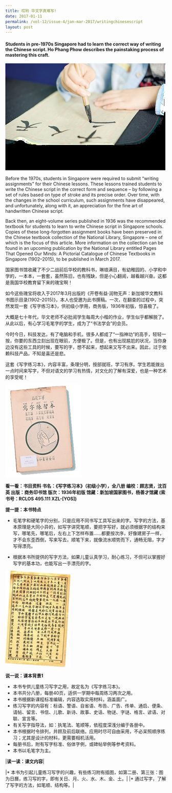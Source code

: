 ```yaml
---
title: 哎哟 华文字真难写!
date: 2017-01-11
permalink: /vol-12/issue-4/jan-mar-2017/writingchinesescript
layout: post
---
```

#### Students in pre-1970s Singapore had to learn the correct way of writing the Chinese script. **Ho Phang Phow** describes the painstaking process of mastering this craft.

![Alt text for image on Isomer site](/images/Vol-12-issue-4/writing-chinese-script/01-writing_chinese_script.jpg)

Before the 1970s, students in Singapore were required to submit “writing assignments” for their Chinese lessons. These lessons trained students to write the Chinese script in the correct form and sequence – by following a set of rules based on type of stroke and its precise order. Over time, with the changes in the school curriculum, such assignments have disappeared, and unfortunately, along with it, an appreciation for the fine art of handwritten Chinese script.

Back then, an eight-volume series published in 1936 was the recommended textbook for students to learn to write Chinese script in Singapore schools. Copies of these long-forgotten assignment books have been preserved in the Chinese textbook collection of the National Library, Singapore – one of which is the focus of this article. More information on the collection can be found in an upcoming publication by the National Library entitled Pages That Opened Our Minds: A Pictorial Catalogue of Chinese Textbooks in Singapore (1902–2015), to be published in March 2017.

国家图书馆收藏了不少二战前后华校的教科书，琳琅满目，有幼稚园的、小学和中学的，一本本，一套套，虽然陈旧，也有残缺，但是小心翻阅，越看越兴奋。这都是我国华校教育留下来的瑰宝啊！

如今这些瑰宝将收入于2017年3月出版的《开卷有益·润物无声：新加坡华文教科书图示目录(1902–2015)》，本人也受邀为此书撰稿。一次，在翻查的过程中，突然发现一套《写字练习本》，供初级小学用，商务版，1936年初版，惊喜极了。

大概是七十年代，华文老师不必批阅学生每周大小楷的作业，学生似乎都解脱了。从此以后，有心学习毛笔字的学生，成为了“书法学会”的会员。

今时今日，科技发达，有了电脑和手机，很多人都成了“一指神功”的高手，轻轻一按，你要的东西立刻出现在眼前，方便极了。但是，也有出现尴尬的状况，当你身边没有这些工具的时候，要写的字，想不起来，想起来又写不出来。因此，过于依赖科技产品，不知是喜还是悲。

这套《写字练习本》，内容丰富，条理分明，按部就班，学习有序。学生若能拨出一点时间来写字，不但对语文的学习有热情，对文化的了解有深爱，也是一种艺术的享受呢！

![Alt text for image on Isomer site](/images/Vol-12-issue-4/writing-chinese-script/02-writing_chinese_script.png)

**看一看：书目资料
书名：《写字练习本》（初级小学），全八册
编校：顾志贤，沈百英
出版：商务印书馆
版次：1936年初版
馆藏：新加坡国家图书，杨善才馆藏 (索书号：RCLOS 495.111 XZL-[YOS])**

**提一提：本书特点**

* 毛笔字和硬笔字的分别，只是应用不同书写工具写出来的字。写字的方法，基本原理是大同小异的，如写字讲究笔顺，要把字写好，就必须根据字的结构来写，哪笔先，哪笔后，左右上下怎样布置……都要按次序，好像建房子一样，才不会东歪西倒，写来写去，顺笔下来，就像流水顺势而下，通畅无阻，字才写得漂亮。

* 根据本书所提供的写字方法，如果儿童认真学习，耐心练习，不但可以掌握好写字的基本功，也能写出一手漂亮的字。

![Alt text for image on Isomer site](/images/Vol-12-issue-4/writing-chinese-script/03-writing_chinese_script.jpg)

**说一说：课本背景1**

* 本书专供儿童练习写字之用，故定名为《写字练习本》。
* 本书共分八册，每册40页，适供一学期中每周练习两次之用。
* 本书根据新课程标准编辑，内容选取实用材料，涵盖面广。
*  练习写字的内容有：标语、警语、自省语、布告、广告、传单、通启、便条、请帖、留言、书信、儿歌、新诗、故事、史话、物谜、字谜、格言、谚语、对联、宣言等。
*   有关写字指导法，如：执笔法、笔顺等，依程度深浅分编于各册中。
*   本书根据时令排列，并顾及前后联络。应用时尽可自由采用，不必呆照顺序练习；尤其是设计的材料，更需要相机活用。
*   每册书后，附有写字标准、俗体字例，或碑帖举例等参考资料。
*   本书以毛笔字为主。

|**读一读：课文内容**|

|* 本书为引起儿童练习写字的兴趣，有些练习附有插图，如第二册、第三张：图为日曆，练习写的字，即有关日、月、火、水、木、金、土。|
|* 通过写字，了解了写字的方法，如笔顺、结构等。|